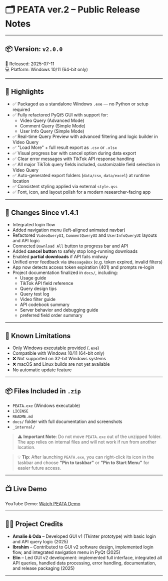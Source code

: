 # 🗂️ PEATA ver.2 – Public Release Notes

---

## 📦 Version: `v2.0.0`

📅 Released: 2025-07-11  
💻 Platform: Windows 10/11 (64-bit only)

---

## 🎉 Highlights

- ✅ Packaged as a standalone Windows `.exe` — no Python or setup required
- ✅ Fully refactored PyQt5 GUI with support for:
  - Video Query (Advanced Mode)
  - Comment Query (Simple Mode)
  - User Info Query (Simple Mode)
- ✅ Real-time Query Preview with advanced filtering and logic builder in Video Query
- ✅ "Load More" + full result export as `.csv` or `.xlsx`
- ✅ Visual progress bar with cancel option during data export
- ✅ Clear error messages with TikTok API response handling
- ✅ All major TikTok query fields included, customizable field selection in Video Query
- ✅ Auto-generated export folders (`data/csv`, `data/excel`) at runtime location
- ✅ Consistent styling applied via external `style.qss`
- ✅ Font, icon, and layout polish for a modern researcher-facing app

---

## 🧰 Changes Since v1.4.1

- Integrated login flow
- Added navigation menu (left-aligned animated navbar)
- Refactored `VideoQueryUI`, `CommentQueryUI` and `UserInfoQueryUI` layouts and API logic
- Connected `Download All` button to progress bar and API
- Added **cancel button** to safely stop long-running downloads
- Enabled **partial downloads** if API fails midway
- Unified error feedback via `QMessageBox` (e.g. token expired, invalid filters)
- App now detects access token expiration (401) and prompts re-login
- Project documentation finalized in `docs/`, including:
  - Usage guide
  - TikTok API field reference
  - Query design tips
  - Query test log
  - Video filter guide
  - API codebook summary
  - Server behavior and debugging guide
  - preferred field order summary

---

## 📝 Known Limitations

- Only Windows executable provided (`.exe`)
- Compatible with Windows 10/11 (64-bit only)
- ❌ Not supported on 32-bit Windows systems
- ❌ macOS and Linux builds are not yet available
- No automatic update feature 


---

## 📦 Files Included in `.zip`

- `PEATA.exe` (Windows executable)
- `LICENSE`
- `README.md`
- `docs/` folder with full documentation and screenshots
- `_internal/`

> ⚠️ **Important Note**: Do not move `PEATA.exe` out of the unzipped folder. The app relies on internal files and will not work if run from another location.

> 💡 **Tip**: After launching `PEATA.exe`, you can right-click its icon in the taskbar and choose **"Pin to taskbar"** or **"Pin to Start Menu"** for easier future access.

---

## 📺 Live Demo

YouTube Demo: [Watch PEATA Demo](https://www.youtube.com/watch?v=niTPJAbzYD0&ab_channel=ElinP)

---

## 🧑‍💻 Project Credits

- **Amalie & Oda** – Developed GUI v1 (Tkinter prototype) with basic login and API query logic (2025)
- **Ibrahim** – Contributed to GUI v2 software design, implemented login flow, and integrated navigation menu in PyQt (2025)
- **Elin** – Led GUI v2 development: implemented full interface, integrated all API queries, handled data processing, error handling, documentation, and release packaging (2025)

---

